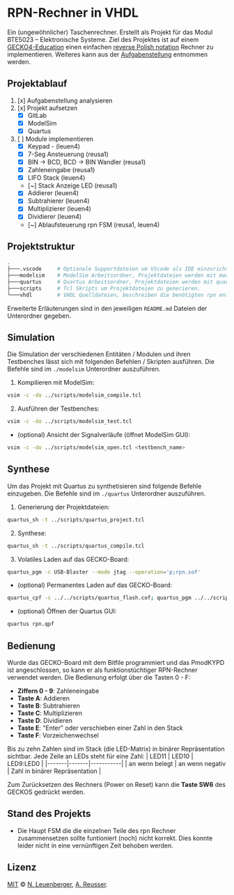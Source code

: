 # RPN-Rechner in VHDL

Ein (ungewöhnlicher) Taschenrechner. Erstellt als Projekt für das Modul BTE5023 – Elektronische Systeme. Ziel des Projektes ist auf einem [GECKO4-Education](https://gecko-wiki.ti.bfh.ch/gecko4education:start) einen einfachen [reverse Polish notation](https://de.wikipedia.org/wiki/Umgekehrte_polnische_Notation) Rechner zu implementieren.
Weiteres kann aus der [Aufgabenstellung](project-rpn-calculator-de.pdf) entnommen werden.

## Projektablauf
1. [x] Aufgabenstellung analysieren
2. [x] Projekt aufsetzen
    - [x] GitLab
    - [x] ModelSim
    - [x] Quartus
3. [ ] Module implementieren
    - [x] Keypad - (leuen4)
    - [x] 7-Seg Ansteuerung (reusa1)
    - [x] BIN -> BCD, BCD -> BIN Wandler (reusa1)
    - [x] Zahleneingabe (reusa1)
    - [x] LIFO Stack (leuen4)
    - [~] Stack Anzeige LED (reusa1)
    - [x] Addierer (leuen4)
    - [x] Subtrahierer (leuen4)
    - [x] Multiplizierer (leuen4)
    - [x] Dividierer (leuen4)
    - [~] Ablaufsteuerung rpn FSM (reusa1, leuen4)


## Projektstruktur
```bash
.
├───.vscode     # Optionale Supportdateien um VScode als IDE einzurichten.
├───modelsim    # ModelSim Arbeitsordner, Projektdateien werden mit modelsim_* - Skripts aus dem scripts-Ordner generiert.
├───quartus     # Quartus Arbeitsordner, Projektdateien werden mit quartus_* - Skripts aus dem scripts-Ordner generiert.
├───scripts     # Tcl Skripts um Projektdateien zu generieren.
└───vhdl        # VHDL Quelldateien, beschreiben die benötigten rpn entities.
```
Erweiterte Erläuterungen sind in den jeweiligen `README.md` Dateien der Unterordner gegeben.

## Simulation
Die Simulation der verschiedenen Entitäten / Modulen und ihren Testbenches lässt sich mit folgenden Befehlen / Skripten ausführen. Die Befehle sind im `./modelsim` Unterordner auszuführen.

1. Kompilieren mit ModelSim:
```bash
vsim -c -do ../scripts/modelsim_compile.tcl
```

2. Ausführen der Testbenches:
```bash
vsim -c -do ../scripts/modelsim_test.tcl
```

- (optional) Ansicht der Signalverläufe (öffnet ModelSim GUI):
```bash
vsim -c -do ../scripts/modelsim_open.tcl <testbench_name>
```

## Synthese
Um das Projekt mit Quartus zu synthetisieren sind folgende Befehle einzugeben. Die Befehle sind im `./quartus` Unterordner auszuführen.

1. Generierung der Projektdateien:
```bash
quartus_sh -t ../scripts/quartus_project.tcl
```

2. Synthese:
```bash
quartus_sh -t ../scripts/quartus_compile.tcl
```

3. Volatiles Laden auf das GECKO-Board:
```bash
quartus_pgm -c USB-Blaster --mode jtag --operation='p;rpn.sof'
```

- (optional) Permanentes Laden auf das GECKO-Board:
```bash
quartus_cpf -c ../../scripts/quartus_flash.cof; quartus_pgm ../../scripts/quartus_flash.cdf
```

- (optional) Öffnen der Quartus GUI:
```bash
quartus rpn.qpf
```

## Bedienung
Wurde das GECKO-Board mit dem Bitfile programmiert und das PmodKYPD ist angeschlossen, so kann er als funktionstüchtiger RPN-Rechner verwendet werden. Die Bedienung erfolgt über die Tasten 0 - F:
- **Ziffern 0 - 9**: Zahleneingabe
- **Taste A**: Addieren
- **Taste B**: Subtrahieren
- **Taste C**: Multiplizieren
- **Taste D**: Dividieren
- **Taste E**: "Enter" oder verschieben einer Zahl in den Stack
- **Taste F**: Vorzeichenwechsel

Bis zu zehn Zahlen sind im Stack (die LED-Matrix) in binärer Repräsentation sichtbar. Jede Zeile an LEDs steht für eine Zahl:
| LED11 | LED10 | LED9:LED0 |
|-------|-------|-----------|
| an wenn belegt | an wenn negativ | Zahl in binärer Repräsentation |

Zum Zurücksetzen des Rechners (Power on Reset) kann die **Taste SW6** des GECKOS gedrückt werden.

## Stand des Projekts
- Die Haupt FSM die die einzelnen Teile des rpn Rechner zusammensetzen sollte funtioniert (noch) nicht korrekt. Dies konnte leider nicht in eine vernünftigen Zeit behoben werden.

## Lizenz
[MIT](LICENSE) © [N. Leuenberger](mailto:leuen4@bfh.ch), [A. Reusser](mailto:reusa1@bfh.ch).
